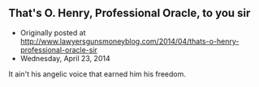 ## That's O. Henry, Professional Oracle, to you sir

 * Originally posted at http://www.lawyersgunsmoneyblog.com/2014/04/thats-o-henry-professional-oracle-sir
 * Wednesday, April 23, 2014

It ain't his angelic voice that earned him his freedom.